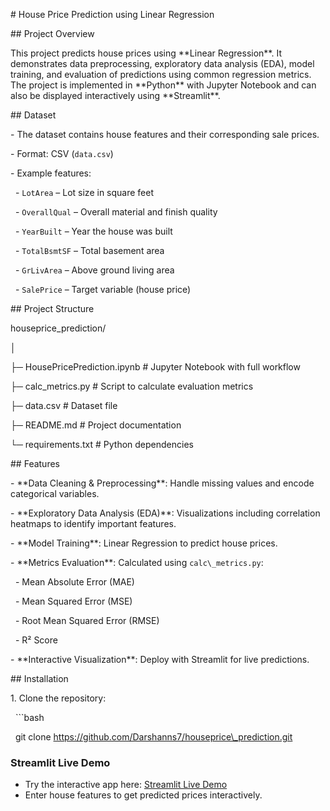 \# House Price Prediction using Linear Regression



\## Project Overview

This project predicts house prices using \*\*Linear Regression\*\*. It demonstrates data preprocessing, exploratory data analysis (EDA), model training, and evaluation of predictions using common regression metrics. The project is implemented in \*\*Python\*\* with Jupyter Notebook and can also be displayed interactively using \*\*Streamlit\*\*.



\## Dataset

\- The dataset contains house features and their corresponding sale prices.

\- Format: CSV (`data.csv`)

\- Example features:

&nbsp; - `LotArea` – Lot size in square feet

&nbsp; - `OverallQual` – Overall material and finish quality

&nbsp; - `YearBuilt` – Year the house was built

&nbsp; - `TotalBsmtSF` – Total basement area

&nbsp; - `GrLivArea` – Above ground living area

&nbsp; - `SalePrice` – Target variable (house price)



\## Project Structure

houseprice\_prediction/

│

├─ HousePricePrediction.ipynb # Jupyter Notebook with full workflow

├─ calc\_metrics.py # Script to calculate evaluation metrics

├─ data.csv # Dataset file

├─ README.md # Project documentation

└─ requirements.txt # Python dependencies



\## Features

\- \*\*Data Cleaning \& Preprocessing\*\*: Handle missing values and encode categorical variables.

\- \*\*Exploratory Data Analysis (EDA)\*\*: Visualizations including correlation heatmaps to identify important features.

\- \*\*Model Training\*\*: Linear Regression to predict house prices.

\- \*\*Metrics Evaluation\*\*: Calculated using `calc\_metrics.py`:

&nbsp; - Mean Absolute Error (MAE)

&nbsp; - Mean Squared Error (MSE)

&nbsp; - Root Mean Squared Error (RMSE)

&nbsp; - R² Score

\- \*\*Interactive Visualization\*\*: Deploy with Streamlit for live predictions.



\## Installation

1\. Clone the repository:

&nbsp;  ```bash

&nbsp;  git clone https://github.com/Darshanns7/houseprice\_prediction.git

### Streamlit Live Demo
- Try the interactive app here: [Streamlit Live Demo](https://share.streamlit.io/darshanns7/houseprice_prediction/main/app.py)
- Enter house features to get predicted prices interactively.


